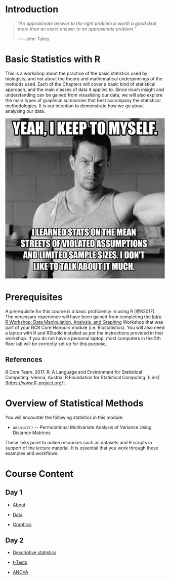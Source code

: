 # Introduction

> *"An approximate answer to the right problem is worth a good deal more than an exact answer to an approximate problem."*
>
> --- John Tukey

# Basic Statistics with R

This is a workshop about the practice of the basic statistics used by biologists, and not about the theory and mathematical underpinnings of the methods used. Each of the Chapters will cover a basic kind of statistical approach, and the main classes of data it applies to. Since much insight and understanding can be gained from visualising our data, we will also explore the main types of graphical summaries that best accompany the statistical methodologies. It is our intention to demonstrate how we go about analysing our data.

![Walberg_assumptions](Resources/walberg_assumptions.jpeg)

# Prerequisites

A prerequisite for this course is a basic proficiency in using R [@R2017]. The necessary experience will have been gained from completing the [Intro R Workshop: Data Manipulation, Analysis, and Graphing](https://ajsmit.github.io/Intro_R_Official/) Workshop that was part of your BCB Core Honours module (i.e. Biostatistics). You will also need a laptop with R and RStudio installed as per the instructions provided in that workshop. If you do not have a personal laptop, most computers in the 5th floor lab will be correctly set up for this purpose.

## References

R Core Team. 2017. R: A Language and Environment for Statistical Computing. Vienna, Austria: R Foundation for Statistical Computing. (Link)[<https://www.R-project.org/>].

# Overview of Statistical Methods

You will encounter the following statistics in this module:

-   `adonis2()` -- Permutational Multivariate Analysis of Variance Using Distance Matrices

These links point to online resources such as datasets and R scripts in support of the lecture material. It is essential that you work through these examples and workflows.

# Course Content

## Day 1

-   [About](https://github.com/ajsmit/R_Stats_Official/blob/main/jupyter_lab/Introduction.ipynb)

-   [Data](https://github.com/ajsmit/R_Stats_Official/blob/main/jupyter_lab/Data.ipynb)

-   [Graphics](https://github.com/ajsmit/R_Stats_Official/blob/main/jupyter_lab/Graphics.ipynb)

## Day 2

-   [Descriptive statistics](https://github.com/ajsmit/R_Stats_Official/blob/main/jupyter_lab/Descriptive.ipynb)

-   [t-Tests](https://github.com/ajsmit/R_Stats_Official/blob/main/jupyter_lab/t-Tests.ipynb)

-   [ANOVA](https://github.com/ajsmit/R_Stats_Official/blob/main/jupyter_lab/ANOVA.ipynb)
